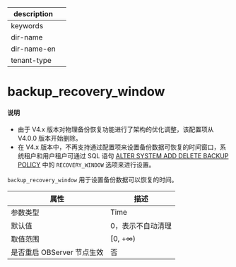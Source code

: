 |description||
|---|---|
|keywords||
|dir-name||
|dir-name-en||
|tenant-type||

# backup_recovery_window 

<main id="notice" type='explain'>
<h4>说明</h4>
<ul><li>由于 V4.x 版本对物理备份恢复功能进行了架构的优化调整，该配置项从 V4.0.0 版本开始删除。</li>
<li>在 V4.x 版本中，不再支持通过配置项来设置备份数据可恢复的时间窗口，系统租户和用户租户可通过 SQL 语句 <a href="../../../500.sql-reference/100.sql-syntax/100.system-tenants/200.alter-system/1600.delete-backup.md">ALTER SYSTEM ADD DELETE BACKUP POLICY</a> 中的 <code>RECOVERY_WINDOW</code> 选项来进行设置。</li></ul>
</main>

`backup_recovery_window` 用于设置备份数据可以恢复的时间。

|      **属性**      |  **描述**  |
|------------------|----------|
| 参数类型             | Time    |
| 默认值              | 0，表示不自动清理        |
| 取值范围             | \[0, +∞) |
| 是否重启 OBServer 节点生效 | 否        |
